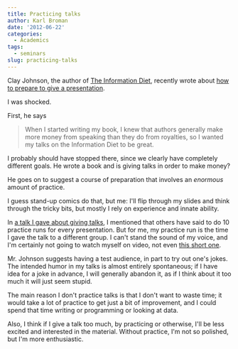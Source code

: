 ```yaml
---
title: Practicing talks
author: Karl Broman
date: '2012-06-22'
categories:
  - Academics
tags:
  - seminars
slug: practicing-talks
---
```


Clay Johnson, the author of [The Information Diet](http://www.amazon.com/gp/product/1449304680), recently wrote about [how to prepare to give a presentation](http://lifehacker.com/5920033/how-to-prep-for-a-presentation).

I was shocked.

First, he says

<blockquote>When I started writing my book, I knew that authors generally make more money from speaking than they do from royalties, so I wanted my talks on the Information Diet to be great.</blockquote>

I probably should have stopped there, since we clearly have completely different goals.  He wrote a book and is giving talks in order to make money?

He goes on to suggest a course of preparation that involves an _enormous_ amount of practice.

I guess stand-up comics do that, but me: I'll flip through my slides and think through the tricky bits, but mostly I rely on experience and innate ability.

In [a talk I gave about giving talks](http://www.biostat.wisc.edu/~kbroman/presentations/giving_talks.pdf), I mentioned that others have said to do 10 practice runs for every presentation.  But for me, my practice run is the time I gave the talk to a different group.  I can't stand the sound of my voice, and I'm certainly not going to watch myself on video, not even [this short one](http://tinyurl.com/7ulrh6z).

Mr. Johnson suggests having a test audience, in part to try out one's jokes.  The intended humor in my talks is almost entirely spontaneous; if I have idea for a joke in advance, I will generally abandon it, as if I think about it too much it will just seem stupid.

The main reason I don't practice talks is that I don't want to waste time; it would take a lot of practice to get just a bit of improvement, and I could spend that time writing or programming or looking at data.

Also, I think if I give a talk too much, by practicing or otherwise, I'll be less excited and interested in the material.  Without practice, I'm not so polished, but I'm more enthusiastic.
